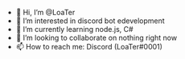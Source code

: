 - 👋 Hi, I’m @LoaTer
- 👀 I’m interested in discord bot edevelopment
- 🌱 I’m currently learning node.js, C#
- 💞️ I’m looking to collaborate on nothing right now
- 📫 How to reach me: Discord (LoaTer#0001)

<!---
FALoater/FALoater is a ✨ special ✨ repository because its `README.md` (this file) appears on your GitHub profile.
You can click the Preview link to take a look at your changes.
--->
